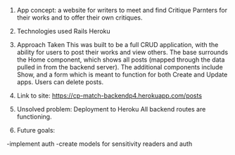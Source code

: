 

1. App concept: a website for writers to meet and find Critique Parnters for their works and to offer their own critiques.   


2. Technologies used
    Rails 
    Heroku



3. Approach Taken
    This was built to be a full CRUD application, with the ability for users to post their works and view others. 
    The base surrounds the Home component, which shows all posts (mapped through the data pulled in from the backend server). The additional components include Show, and a form which is meant to function for both Create and Update apps. 
    Users can delete posts. 


4. Link to site:
https://cp-match-backendp4.herokuapp.com/posts


5. Unsolved problem:
Deployment to Heroku
All backend routes are functioning.

6. Future goals:

-implement auth
-create models for sensitivity readers and auth